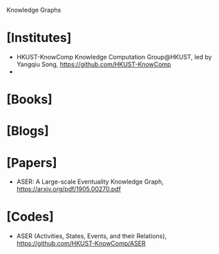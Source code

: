 Knowledge Graphs

# [Institutes]
+ HKUST-KnowComp Knowledge Computation Group@HKUST, led by Yangqiu Song, https://github.com/HKUST-KnowComp
+ 

# [Books]


# [Blogs]


# [Papers]
+ ASER: A Large-scale Eventuality Knowledge Graph, https://arxiv.org/pdf/1905.00270.pdf


# [Codes]
+ ASER (Activities, States, Events, and their Relations), https://github.com/HKUST-KnowComp/ASER


